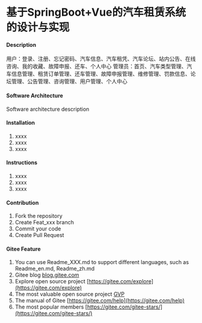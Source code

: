 # 基于SpringBoot+Vue的汽车租赁系统的设计与实现

#### Description
用户：登录、注册、忘记密码、汽车信息、汽车租凭、汽车论坛、站内公告、在线咨询、我的收藏、故障申报、还车、个人中心
管理员：首页、汽车类型管理、汽车信息管理、租赁订单管理、还车管理、故障申报管理、维修管理、罚款信息、论坛管理、公告管理、咨询管理、用户管理、个人中心

#### Software Architecture
Software architecture description

#### Installation

1.  xxxx
2.  xxxx
3.  xxxx

#### Instructions

1.  xxxx
2.  xxxx
3.  xxxx

#### Contribution

1.  Fork the repository
2.  Create Feat_xxx branch
3.  Commit your code
4.  Create Pull Request


#### Gitee Feature

1.  You can use Readme\_XXX.md to support different languages, such as Readme\_en.md, Readme\_zh.md
2.  Gitee blog [blog.gitee.com](https://blog.gitee.com)
3.  Explore open source project [https://gitee.com/explore](https://gitee.com/explore)
4.  The most valuable open source project [GVP](https://gitee.com/gvp)
5.  The manual of Gitee [https://gitee.com/help](https://gitee.com/help)
6.  The most popular members  [https://gitee.com/gitee-stars/](https://gitee.com/gitee-stars/)
